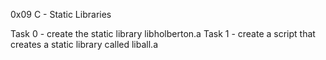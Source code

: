 0x09 C - Static Libraries

Task 0 - create the static library libholberton.a Task 1 - create a script that creates a static library called liball.a
